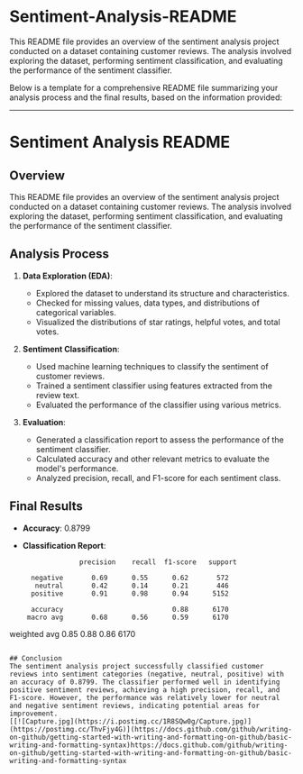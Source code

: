 # Sentiment-Analysis-README
This README file provides an overview of the sentiment analysis project conducted on a dataset containing customer reviews. The analysis involved exploring the dataset, performing sentiment classification, and evaluating the performance of the sentiment classifier.


Below is a template for a comprehensive README file summarizing your analysis process and the final results, based on the information provided:

---

# Sentiment Analysis README

## Overview
This README file provides an overview of the sentiment analysis project conducted on a dataset containing customer reviews. The analysis involved exploring the dataset, performing sentiment classification, and evaluating the performance of the sentiment classifier.

## Analysis Process
1. **Data Exploration (EDA)**:
   - Explored the dataset to understand its structure and characteristics.
   - Checked for missing values, data types, and distributions of categorical variables.
   - Visualized the distributions of star ratings, helpful votes, and total votes.
   
2. **Sentiment Classification**:
   - Used machine learning techniques to classify the sentiment of customer reviews.
   - Trained a sentiment classifier using features extracted from the review text.
   - Evaluated the performance of the classifier using various metrics.

3. **Evaluation**:
   - Generated a classification report to assess the performance of the sentiment classifier.
   - Calculated accuracy and other relevant metrics to evaluate the model's performance.
   - Analyzed precision, recall, and F1-score for each sentiment class.

## Final Results
- **Accuracy**: 0.8799
- **Classification Report**:
  
  ```
                precision    recall  f1-score   support

    negative       0.69      0.55      0.62       572
     neutral       0.42      0.14      0.21       446
    positive       0.91      0.98      0.94      5152

    accuracy                           0.88      6170
   macro avg       0.68      0.56      0.59      6170
weighted avg       0.85      0.88      0.86      6170
  ```

## Conclusion
The sentiment analysis project successfully classified customer reviews into sentiment categories (negative, neutral, positive) with an accuracy of 0.8799. The classifier performed well in identifying positive sentiment reviews, achieving a high precision, recall, and F1-score. However, the performance was relatively lower for neutral and negative sentiment reviews, indicating potential areas for improvement.
[[![Capture.jpg](https://i.postimg.cc/1R8SQw0g/Capture.jpg)](https://postimg.cc/ThvFjy4G)](https://docs.github.com/github/writing-on-github/getting-started-with-writing-and-formatting-on-github/basic-writing-and-formatting-syntax)https://docs.github.com/github/writing-on-github/getting-started-with-writing-and-formatting-on-github/basic-writing-and-formatting-syntax
